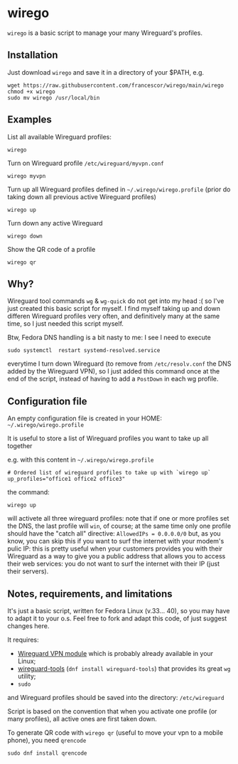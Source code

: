 # wirego

`wirego` is a basic script to manage your many Wireguard's profiles.


## Installation

Just download `wirego` and save it in a directory of your $PATH, e.g.

```
wget https://raw.githubusercontent.com/francescor/wirego/main/wirego
chmod +x wirego
sudo mv wirego /usr/local/bin
```

## Examples

List all available Wireguard profiles:

`wirego`

Turn on Wireguard profile `/etc/wireguard/myvpn.conf`

`wirego myvpn`

Turn up all Wireguard profiles defined in `~/.wirego/wirego.profile` (prior do taking down all previous active Wireguard profiles)

`wirego up`

Turn down any active Wireguard

`wirego down`

Show the QR code of a profile

`wirego qr`


## Why?

Wireguard tool commands `wg` & `wg-quick` do not get into my head :(  so I've just created this basic script for myself.
I find myself taking up and down differen Wireguard profiles very often, and definitively many at the same time, so I just needed this script myself.

Btw, Fedora DNS handling is a bit nasty to me: I see I need to execute

```
sudo systemctl  restart systemd-resolved.service
```
everytime I turn down Wireguard (to remove from `/etc/resolv.conf` the DNS added by the Wireguard VPN), so
I just added this command once at the end of the script, instead of having to add a `PostDown` in each wg profile.

## Configuration file

An empty configuration file is created in your HOME: `~/.wirego/wirego.profile`

It is useful to store a list of Wireguard profiles you want to take up all together

e.g. with this content in `~/.wirego/wirego.profile`
```
# Ordered list of wireguard profiles to take up with `wirego up`
up_profiles="office1 office2 office3"
```
the command:
```
wirego up
```
will activete all three wireguard profiles: note that if one or more profiles set the DNS, the last profile will `win`, of course;
at the same time only one profile should have the "catch all" directive: `AllowedIPs = 0.0.0.0/0` but, as you know, you can skip this if you want
to surf the internet with your modem's pulic IP: this is pretty useful when your customers provides you with their Wireguard as a way to give you a public address that allows you to access their web services: you do not want to surf the internet with their IP (just their servers).

## Notes, requirements, and limitations

It's just a basic script, written for Fedora Linux (v.33... 40), so you may have to adapt it to your o.s.
Feel free to fork and adapt this code, of just suggest changes here.

It requires:
* [Wireguard VPN module](https://www.wireguard.com/install/) which is probably already available in your Linux;
* [wireguard-tools](https://www.wireguard.com/install/) (`dnf install wireguard-tools`) that provides its great `wg` utility;
* `sudo`

and Wireguard profiles should be saved into the directory: `/etc/wireguard`

Script is based on the convention that when you activate one profile (or many profiles), all active ones are first taken down.

To generate QR code with `wirego qr` (useful to move your vpn to a mobile phone), you need `qrencode`

```
sudo dnf install qrencode
```
